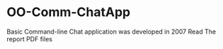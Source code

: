 # OO-Comm-ChatApp
Basic Command-line Chat application was developed in 2007
Read The report PDF files
